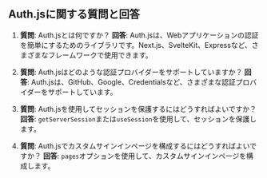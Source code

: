 ## Auth.jsに関する質問と回答

1.  **質問**: Auth.jsとは何ですか？
    **回答**: Auth.jsは、Webアプリケーションの認証を簡単にするためのライブラリです。Next.js、SvelteKit、Expressなど、さまざまなフレームワークで使用できます。

2.  **質問**: Auth.jsはどのような認証プロバイダーをサポートしていますか？
    **回答**: Auth.jsは、GitHub、Google、Credentialsなど、さまざまな認証プロバイダーをサポートしています。

3.  **質問**: Auth.jsを使用してセッションを保護するにはどうすればよいですか？
    **回答**: `getServerSession`または`useSession`を使用して、セッションを保護します。

4.  **質問**: Auth.jsでカスタムサインインページを構成するにはどうすればよいですか？
    **回答**: `pages`オプションを使用して、カスタムサインインページを構成します。